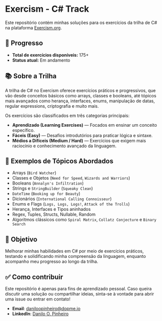 # Exercism - C# Track

Este repositório contém minhas soluções para os exercícios da trilha de C# na plataforma [Exercism.org](https://exercism.org/tracks/csharp).

## 📌 Progresso

- **Total de exercícios disponíveis:** 175+
- **Status atual:** Em andamento

## 📚 Sobre a Trilha

A trilha de C# no Exercism oferece exercícios práticos e progressivos, que vão desde conceitos básicos como arrays, classes e booleans, até tópicos mais avançados como herança, interfaces, enums, manipulação de datas, regular expressions, criptografia e muito mais.

Os exercícios são classificados em três categorias principais:
- **Aprendizado (Learning Exercises)** — Focados em ensinar um conceito específico.
- **Fáceis (Easy)** — Desafios introdutórios para praticar lógica e sintaxe.
- **Médios a Difíceis (Medium / Hard)** — Exercícios que exigem mais raciocínio e conhecimento avançado da linguagem.

## 🧩 Exemplos de Tópicos Abordados

- Arrays (`Bird Watcher`)
- Classes e Objetos (`Need for Speed`, `Wizards and Warriors`)
- Booleans (`Annalyn's Infiltration`)
- Strings e `StringBuilder` (`Squeaky Clean`)
- `DateTime` (`Booking up for Beauty`)
- Dicionários (`International Calling Connoisseur`)
- Enums e Flags (`Logs, Logs, Logs!`, `Attack of the Trolls`)
- Herança, Interfaces e Tipos aninhados
- Regex, Tuples, Structs, Nullable, Random
- Algoritmos clássicos como `Spiral Matrix`, `Collatz Conjecture` e `Binary Search`

## 🚀 Objetivo

Melhorar minhas habilidades em C# por meio de exercícios práticos, testando e solidificando minha compreensão da linguagem, enquanto acompanho meu progresso ao longo da trilha.

## ✅ Como contribuir

Este repositório é apenas para fins de aprendizado pessoal. Caso queira discutir uma solução ou compartilhar ideias, sinta-se à vontade para abrir uma issue ou entrar em contato!
* **Email**: [daniloopinheiro@dopme.io](mailto:daniloopinheiro@dopme.io)
* **LinkedIn**: [Danilo O. Pinheiro](https://www.linkedin.com/in/daniloopinheiro/)
